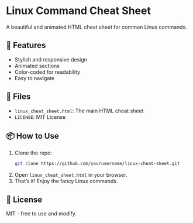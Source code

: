 # Linux Command Cheat Sheet

A beautiful and animated HTML cheat sheet for common Linux commands.

## 🚀 Features
- Stylish and responsive design
- Animated sections
- Color-coded for readability
- Easy to navigate

## 📂 Files
- `linux_cheat_sheet.html`: The main HTML cheat sheet
- `LICENSE`: MIT License

## 📦 How to Use
1. Clone the repo:
   ```bash
   git clone https://github.com/yourusername/linux-cheat-sheet.git
   ```
2. Open `linux_cheat_sheet.html` in your browser.
3. That’s it! Enjoy the fancy Linux commands.

## 📜 License
MIT - free to use and modify.
